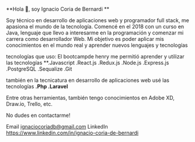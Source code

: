 **Hola 👋, soy Ignacio Coria de Bernardi **


Soy técnico en desarrollo de aplicaciones web y programador full stack, me apasiona el mundo de la tecnología.
Comencé en el 2018 con un curso en Java, lenguaje que llevo a interesarme en la programación y comenzar mi carrera como desarrollador Web.
Mi objetivo es poder aplicar mis conocimientos en el mundo real y aprender nuevos lenguajes y tecnologías 

tecnologías que uso:
El bootcampde henry me permitió aprender y utilizar las tecnologías
  **.Javascript
  .React.js
  .Redux.js
  .Node.js
  .Express.js
  .PostgreSQL
  .Sequalize
  .Git
  
también en la tecnicatura en desarrollo de aplicaciones web usé las tecnologías
  **.Php
  .Laravel**

Entre otras herramientas, también tengo conocimientos en Adobe XD, Draw.io, Trello, etc.

No dudes en contactarme! 

Email ignaciocoriadb@gmail.com  LinkedIn https://www.linkedin.com/in/ignacio-coria-de-bernardi
